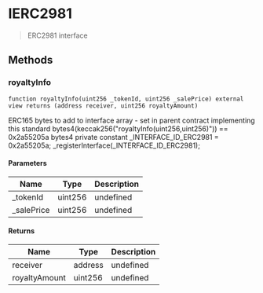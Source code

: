 # IERC2981



> ERC2981 interface





## Methods

### royaltyInfo

```solidity
function royaltyInfo(uint256 _tokenId, uint256 _salePrice) external view returns (address receiver, uint256 royaltyAmount)
```

ERC165 bytes to add to interface array - set in parent contract implementing this standard bytes4(keccak256(&quot;royaltyInfo(uint256,uint256)&quot;)) == 0x2a55205a bytes4 private constant _INTERFACE_ID_ERC2981 = 0x2a55205a; _registerInterface(_INTERFACE_ID_ERC2981);



#### Parameters

| Name | Type | Description |
|---|---|---|
| _tokenId | uint256 | undefined
| _salePrice | uint256 | undefined

#### Returns

| Name | Type | Description |
|---|---|---|
| receiver | address | undefined
| royaltyAmount | uint256 | undefined




